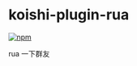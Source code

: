 # koishi-plugin-rua

[![npm](https://img.shields.io/npm/v/koishi-plugin-rua?style=flat-square)](https://www.npmjs.com/package/koishi-plugin-rua)

rua 一下群友